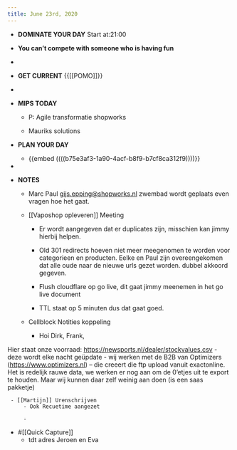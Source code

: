 ```yaml
---
title: June 23rd, 2020
---
```


- **DOMINATE YOUR DAY** Start at:21:00

- __You can’t compete with someone who is having fun__

- 

- **GET CURRENT** {{[[POMO]]}}

- 

- **MIPS TODAY**
	 - P: Agile transformatie shopworks

	 - Mauriks solutions

- **PLAN YOUR DAY**
	 - {{embed  ((((b75e3af3-1a90-4acf-b8f9-b7cf8ca312f9))))}}

- 

- **NOTES**
	 - Marc Paul gijs.epping@shopworks.nl zwembad wordt geplaats even vragen hoe het gaat.

	 - [[Vaposhop opleveren]] Meeting 
		 - Er wordt aangegeven dat er duplicates zijn, misschien kan jimmy hierbij helpen. 

		 - Old 301 redirects hoeven niet meer meegenomen te worden voor categorieen en producten. Eelke en Paul zijn overeengekomen dat alle oude naar de nieuwe urls gezet worden. dubbel akkoord gegeven. 

		 - Flush cloudflare op go live, dit gaat jimmy meenemen in het go live document

		 - TTL staat op 5 minuten dus dat gaat goed.

	 - Cellblock Notities koppeling
		 - Hoi Dirk, Frank,

Hier staat onze voorraad: https://newsports.nl/dealer/stockvalues.csv   - deze wordt elke nacht geüpdate  - wij werken met de B2B van Optimizers (https://www.optimizers.nl) – die creeert die ftp upload vanuit exactonline.  Het is redelijk rauwe data, we werken er nog aan om de 0’etjes uit te export te houden. Maar wij kunnen daar zelf weinig aan doen (is een saas pakketje)



	 - [[Martijn]] Urenschrijven
		 - Ook Recuetime aangezet

		 - 

- #[[Quick Capture]]
	 - tdt adres Jeroen en Eva 
